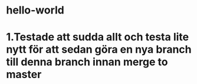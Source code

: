 # hello-world

# 1.Testade att sudda allt och testa lite nytt för att sedan göra en nya branch till denna branch innan merge to master
